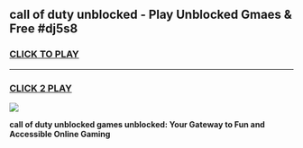
## call of duty unblocked - Play Unblocked Gmaes & Free #dj5s8
<h3>
<a href="https://premium.freeplayer.one?title=call_of_duty_unblocked&ref=03M">CLICK TO PLAY</a></h3>
<hr>

<h3>
<a href="https://premium.freeplayer.one?title=call_of_duty_unblocked&ref=03M">CLICK 2 PLAY</a>
  
</h3>

<a href="https://premium.freeplayer.one?title=call_of_duty_unblocked&ref=03M"><img src="https://clearcache.store/games.png"></a>


**call of duty unblocked games unblocked: Your Gateway to Fun and Accessible Online Gaming**
